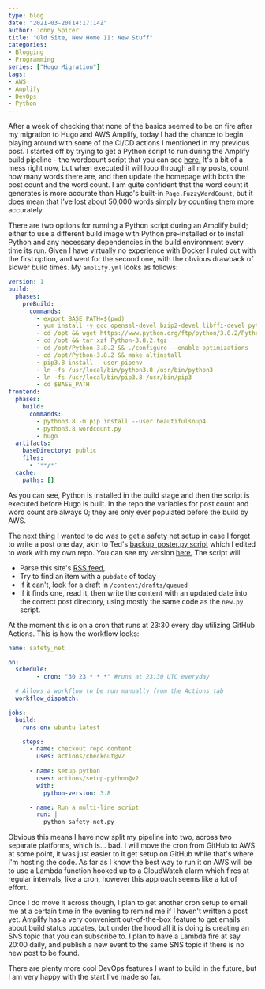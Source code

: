 ```yaml
---
type: blog
date: "2021-03-20T14:17:14Z"
author: Jonny Spicer
title: "Old Site, New Home II: New Stuff"
categories:
- Blogging
- Programming
series: ["Hugo Migration"]
tags:
- AWS
- Amplify
- DevOps
- Python
---
```

After a week of checking that none of the basics seemed to be on fire after my migration to Hugo and AWS Amplify, today I had the chance to begin playing around with some of the CI/CD actions
I mentioned in my previous post. I started off by trying to get a Python script to run during
the Amplify build pipeline - the wordcount script that you can see [here.](https://github.com/jonnyspicer/jonnyspicer.com/blob/main/wordcount.py) It's a bit of a mess right now, but when executed it will loop through all my posts, count how many words there are, and then update the homepage
with both the post count and the word count. I am quite confident that the word count it generates
is more accurate than Hugo's built-in ```Page.FuzzyWordCount```, but it does mean that I've
lost about 50,000 words simply by counting them more accurately.

There are two options for running a Python script during an Amplify build; either to use a
different build image with Python pre-installed or to install Python and any necessary
dependencies in the build environment every time its run. Given I have virtually no experience with Docker
I ruled out with the first option, and went for the second one, with the obvious drawback of
slower build times. My ```amplify.yml``` looks as follows:

```yml
version: 1
build:
  phases:
    preBuild:
      commands:
        - export BASE_PATH=$(pwd)
        - yum install -y gcc openssl-devel bzip2-devel libffi-devel python3.8-pip
        - cd /opt && wget https://www.python.org/ftp/python/3.8.2/Python-3.8.2.tgz
        - cd /opt && tar xzf Python-3.8.2.tgz 
        - cd /opt/Python-3.8.2 && ./configure --enable-optimizations
        - cd /opt/Python-3.8.2 && make altinstall
        - pip3.8 install --user pipenv
        - ln -fs /usr/local/bin/python3.8 /usr/bin/python3
        - ln -fs /usr/local/bin/pip3.8 /usr/bin/pip3
        - cd $BASE_PATH
frontend:
  phases:
    build:
      commands:
        - python3.8 -m pip install --user beautifulsoup4
        - python3.8 wordcount.py
        - hugo
  artifacts:
    baseDirectory: public
    files:
      - '**/*'
  cache:
    paths: []
```

As you can see, Python is installed in the build stage and then the script is executed
before Hugo is built. In the repo the variables for post count and word count are always 0;
they are only ever populated before the build by AWS.

The next thing I wanted to do was to get a safety net setup in case I forget to write a post one
day, akin to Ted's [backup_poster.py script](https://github.com/sted9000/sted9000.github.io/blob/master/backup_poster.py) which I edited to work with my own repo.
You can see my version [here.](https://github.com/jonnyspicer/jonnyspicer.com/blob/main/safety_net.py) The script will:

- Parse this site's [RSS feed,](/index.xml)
- Try to find an item with a ```pubdate``` of today
- If it can't, look for a draft in ```/content/drafts/queued```
- If it finds one, read it, then write the content with an updated date into the correct post directory, using mostly the same code as the ```new.py``` script.

At the moment this is on a cron that runs at 23:30 every day
utilizing GitHub Actions. This is how the workflow looks:

```yml
name: safety_net

on:
  schedule:
        - cron: "30 23 * * *" #runs at 23:30 UTC everyday

  # Allows a workflow to be run manually from the Actions tab
  workflow_dispatch:

jobs:
  build:
    runs-on: ubuntu-latest

    steps:
      - name: checkout repo content
        uses: actions/checkout@v2
      
      - name: setup python
        uses: actions/setup-python@v2
        with:
          python-version: 3.8

      - name: Run a multi-line script
        run: |
          python safety_net.py
```

Obvious this means I have now split my pipeline into two, across two separate
platforms, which is... bad. I will move the cron from GitHub to AWS at some
point, it was just easier to it get setup on GitHub while that's where I'm
hosting the code. As far as I know the best way to run it on AWS will be to use a
Lambda function hooked up to a CloudWatch alarm which fires at regular intervals,
like a cron, however this approach seems like a lot of effort.

Once I do move it across though, I plan to get another cron setup to email me
at a certain time in the evening to remind me if I haven't written a post
yet. Amplify has a very convenient out-of-the-box feature to get emails about
build status updates, but under the hood all it is doing is creating an SNS
topic that you can subscribe to. I plan to have a Lambda fire at say 20:00 daily,
and publish a new event to the same SNS topic if there is no new post to be found.

There are plenty more cool DevOps features I want to build in the future, but I
am very happy with the start I've made so far.
